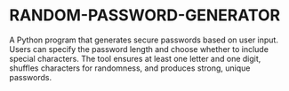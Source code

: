 # RANDOM-PASSWORD-GENERATOR
A Python program that generates secure passwords based on user input. Users can specify the password length and choose whether to include special characters. The tool ensures at least one letter and one digit, shuffles characters for randomness, and produces strong, unique passwords.
